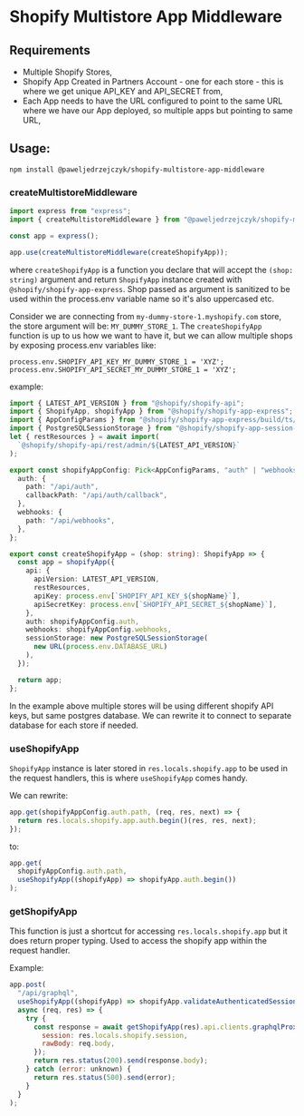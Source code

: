 # Shopify Multistore App Middleware

## Requirements

- Multiple Shopify Stores,
- Shopify App Created in Partners Account - one for each store - this is where we get unique API_KEY and API_SECRET from,
- Each App needs to have the URL configured to point to the same URL where we have our App deployed, so multiple apps but pointing to same URL,

## Usage:

```
npm install @paweljedrzejczyk/shopify-multistore-app-middleware
```

### createMultistoreMiddleware

```js
import express from "express";
import { createMultistoreMiddleware } from "@paweljedrzejczyk/shopify-multistore-app-middleware";

const app = express();

app.use(createMultistoreMiddleware(createShopifyApp));
```

where `createShopifyApp` is a function you declare that will accept the `(shop: string)` argument and return `ShopifyApp` instance created with `@shopify/shopify-app-express`. Shop passed as argument is sanitized to be used within the process.env variable name so it's also uppercased etc.

Consider we are connecting from `my-dummy-store-1.myshopify.com` store, the store argument will be: `MY_DUMMY_STORE_1`. The `createShopifyApp` function is up to us how we want to have it, but we can allow multiple shops by exposing process.env variables like:

```
process.env.SHOPIFY_API_KEY_MY_DUMMY_STORE_1 = 'XYZ';
process.env.SHOPIFY_API_SECRET_MY_DUMMY_STORE_1 = 'XYZ';
```

example:

```ts
import { LATEST_API_VERSION } from "@shopify/shopify-api";
import { ShopifyApp, shopifyApp } from "@shopify/shopify-app-express";
import { AppConfigParams } from "@shopify/shopify-app-express/build/ts/config-types";
import { PostgreSQLSessionStorage } from "@shopify/shopify-app-session-storage-postgresql";
let { restResources } = await import(
  `@shopify/shopify-api/rest/admin/${LATEST_API_VERSION}`
);

export const shopifyAppConfig: Pick<AppConfigParams, "auth" | "webhooks"> = {
  auth: {
    path: "/api/auth",
    callbackPath: "/api/auth/callback",
  },
  webhooks: {
    path: "/api/webhooks",
  },
};

export const createShopifyApp = (shop: string): ShopifyApp => {
  const app = shopifyApp({
    api: {
      apiVersion: LATEST_API_VERSION,
      restResources,
      apiKey: process.env[`SHOPIFY_API_KEY_${shopName}`],
      apiSecretKey: process.env[`SHOPIFY_API_SECRET_${shopName}`],
    },
    auth: shopifyAppConfig.auth,
    webhooks: shopifyAppConfig.webhooks,
    sessionStorage: new PostgreSQLSessionStorage(
      new URL(process.env.DATABASE_URL)
    ),
  });

  return app;
};
```

In the example above multiple stores will be using different shopify API keys, but same postgres database. We can rewrite it to connect to separate database for each store if needed.

### useShopifyApp

`ShopifyApp` instance is later stored in `res.locals.shopify.app` to be used in the request handlers, this is where `useShopifyApp` comes handy.

We can rewrite:

```js
app.get(shopifyAppConfig.auth.path, (req, res, next) => {
  return res.locals.shopify.app.auth.begin()(res, res, next);
});
```

to:

```js
app.get(
  shopifyAppConfig.auth.path,
  useShopifyApp((shopifyApp) => shopifyApp.auth.begin())
);
```

### getShopifyApp

This function is just a shortcut for accessing `res.locals.shopify.app` but it does return proper typing. Used to access the shopify app within the request handler.

Example:

```js
app.post(
  "/api/graphql",
  useShopifyApp((shopifyApp) => shopifyApp.validateAuthenticatedSession()),
  async (req, res) => {
    try {
      const response = await getShopifyApp(res).api.clients.graphqlProxy({
        session: res.locals.shopify.session,
        rawBody: req.body,
      });
      return res.status(200).send(response.body);
    } catch (error: unknown) {
      return res.status(500).send(error);
    }
  }
);
```
